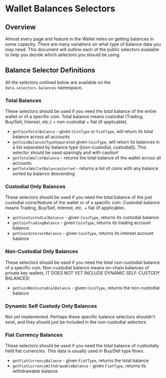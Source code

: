 # Wallet Balances Selectors

## Overview
Almost every page and feature in the Wallet relies on getting balances in some capacity. 
There are many variations on what type of balance data you may need. 
This document will outline each of the public selectors available to help you decide which selectors you should be using.

## Balance Selector Definitions
All the selectors outlined below are available on the `data.selectors.balances` namespace.

### Total Balances
These selectors should be used if you need the total balance of the entire wallet or of a specific coin.
Total balance means custodial (Trading, Buy/Sell, Interest, etc.) + non-custodial + fiat (if applicable).

- `getCoinTotalBalance` - given `CoinType` or `FiatType`, will return its total balance across all accounts
- `getCoinBalancesTypeSeparated` given `CoinType`, will return its balances in a list seperated by balance type ([non-custodial, custodial]). This selector should be used sparingly and with caution!
- `getTotalWalletBalance` - returns the total balance of the wallet across all accounts
- `getTotalWalletBalancesSorted` - returns a list of coins with any balance sorted by balance descending

### Custodial Only Balances
These selectors should be used if you need the total balance of the just custodial coins/feature of the wallet or of a specific coin.
Custodial balance means Trading, Buy/Sell, Interest, etc. + fiat (if applicable).

- `getCoinCustodialBalance` - given `CoinType`, returns its custodial balance
- `getCoinTradingBalance` - given `CoinType`, returns its trading account balance
- `getCoinInterestBalance` - given `CoinType`, returns its interest account balance

### Non-Custodial Only Balances
These selectors should be used if you need the total non-custodial balance of a specific coin.
Non-custodial balance means on-chain balances of private key wallets, IT DOES NOT YET INCLUDE DYNAMIC SELF-CUSTODY BALANCES!

- `getCoinNonCustodialBalance` - given `CoinType`, returns the non-custodial balance


### Dynamic Self Custody Only Balances
Not yet implemented. Perhaps these specific balance selectors shouldn't exist, and they should just be included in the non-custodial selectors

### Fiat Currency Balances
These selectors should be used if you need the total balance of custodially held fiat currencies.
This data is usually used in Buy/Sell type flows.

- `getFiatCurrencyBalance` - given `FiatType`, returns the total balance
- `getFiatCurrencyWithdrawableBalance` - given `FiatType`, returns its withdrawable balance